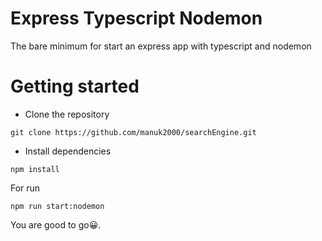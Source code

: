 # Express Typescript Nodemon

The bare minimum for start an express app with typescript and nodemon

# Getting started

- Clone the repository

```
git clone https://github.com/manuk2000/searchEngine.git
```

- Install dependencies

```
npm install
```

For run 
```
npm run start:nodemon
```

You are good to go😀.
